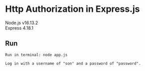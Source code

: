 # Http Authorization in Express.js
Node.js v16.13.2
<br>
Express 4.18.1

## Run
```
Run in terminal: node app.js
```
```
Log in with a username of "son" and a password of "password".
```